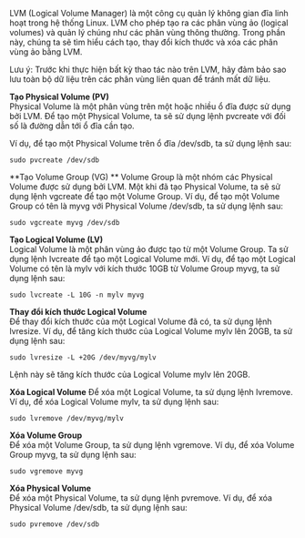 LVM (Logical Volume Manager) là một công cụ quản lý không gian đĩa linh hoạt trong hệ thống Linux. LVM cho phép tạo ra các phân vùng ảo (logical volumes) và quản lý chúng như các phân vùng thông thường. Trong phần này, chúng ta sẽ tìm hiểu cách tạo, thay đổi kích thước và xóa các phân vùng ảo bằng LVM.

Lưu ý: Trước khi thực hiện bất kỳ thao tác nào trên LVM, hãy đảm bảo sao lưu toàn bộ dữ liệu trên các phân vùng liên quan để tránh mất dữ liệu.

**Tạo Physical Volume (PV)**    
Physical Volume là một phân vùng trên một hoặc nhiều ổ đĩa được sử dụng bởi LVM. Để tạo một Physical Volume, ta sẽ sử dụng lệnh pvcreate với đối số là đường dẫn tới ổ đĩa cần tạo.

Ví dụ, để tạo một Physical Volume trên ổ đĩa /dev/sdb, ta sử dụng lệnh sau:


```
sudo pvcreate /dev/sdb
```
**Tạo Volume Group (VG)   **
Volume Group là một nhóm các Physical Volume được sử dụng bởi LVM. Một khi đã tạo Physical Volume, ta sẽ sử dụng lệnh vgcreate để tạo một Volume Group. Ví dụ, để tạo một Volume Group có tên là myvg với Physical Volume /dev/sdb, ta sử dụng lệnh sau:


```
sudo vgcreate myvg /dev/sdb
```
**Tạo Logical Volume (LV)**    
Logical Volume là một phân vùng ảo được tạo từ một Volume Group. Ta sử dụng lệnh lvcreate để tạo một Logical Volume mới. Ví dụ, để tạo một Logical Volume có tên là mylv với kích thước 10GB từ Volume Group myvg, ta sử dụng lệnh sau:

```
sudo lvcreate -L 10G -n mylv myvg       
```
**Thay đổi kích thước Logical Volume**      
Để thay đổi kích thước của một Logical Volume đã có, ta sử dụng lệnh lvresize. Ví dụ, để tăng kích thước của Logical Volume mylv lên 20GB, ta sử dụng lệnh sau:


```
sudo lvresize -L +20G /dev/myvg/mylv
```
Lệnh này sẽ tăng kích thước của Logical Volume mylv lên 20GB.

**Xóa Logical Volume**
Để xóa một Logical Volume, ta sử dụng lệnh lvremove. Ví dụ, để xóa Logical Volume mylv, ta sử dụng lệnh sau:


```
sudo lvremove /dev/myvg/mylv
```
**Xóa Volume Group**    
Để xóa một Volume Group, ta sử dụng lệnh vgremove. Ví dụ, để xóa Volume Group myvg, ta sử dụng lệnh sau:

```
sudo vgremove myvg
```
**Xóa Physical Volume**     
Để xóa một Physical Volume, ta sử dụng lệnh pvremove. Ví dụ, để xóa Physical Volume /dev/sdb, ta sử dụng lệnh sau:


```
sudo pvremove /dev/sdb
```